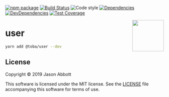 [![npm package](https://img.shields.io/npm/v/@toba/user.svg)](https://www.npmjs.org/package/@toba/user)
[![Build Status](https://travis-ci.org/toba/user.svg?branch=master)](https://travis-ci.org/toba/user)
![Code style](https://img.shields.io/badge/code_style-prettier-ff69b4.svg)
[![Dependencies](https://img.shields.io/david/toba/user.svg)](https://david-dm.org/toba/user)
[![DevDependencies](https://img.shields.io/david/dev/toba/user.svg)](https://david-dm.org/toba/user#info=devDependencies&view=list)
[![Test Coverage](https://codecov.io/gh/toba/user/branch/master/graph/badge.svg)](https://codecov.io/gh/toba/user)

<img src='https://toba.github.io/about/images/logo-colored.svg' width="100" align="right"/>

# user

```sh
yarn add @toba/user --dev
```

## License

Copyright &copy; 2019 Jason Abbott

This software is licensed under the MIT license. See the [LICENSE](./LICENSE) file
accompanying this software for terms of use.
